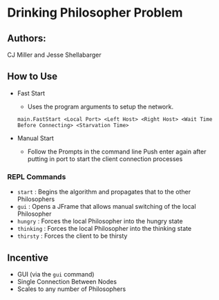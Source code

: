 # Drinking Philosopher Problem
## Authors:
CJ Miller and Jesse Shellabarger
## How to Use
* Fast Start
    * Uses the program arguments to setup the network.
    
    `main.FastStart <Local Port> <Left Host> <Right Host> <Wait Time Before Connecting> <Starvation Time>`
* Manual Start
    * Follow the Prompts in the command line
    Push enter again after putting in port to start the client connection processes
    
### REPL Commands
* `start` : Begins the algorithm and propagates that to the other Philosophers 
* `gui` : Opens a JFrame that allows manual switching of the local Philosopher
* `hungry` : Forces the local Philosopher into the hungry state
* `thinking` : Forces the local Philosopher into the thinking state
* `thirsty` : Forces the client to be thirsty

## Incentive
* GUI (via the `gui` command)
* Single Connection Between Nodes
* Scales to any number of Philosophers
